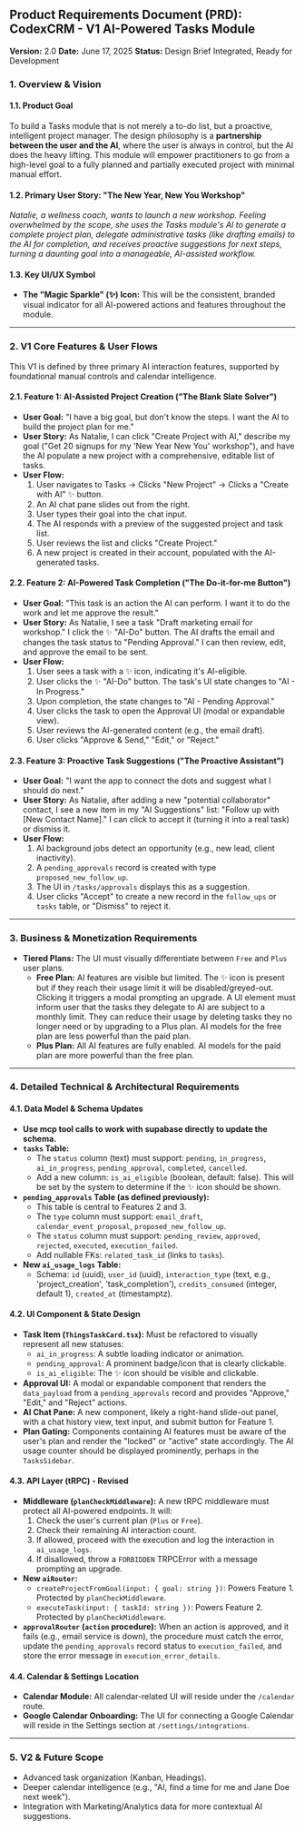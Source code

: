 ## **Product Requirements Document (PRD): CodexCRM - V1 AI-Powered Tasks Module**

**Version:** 2.0
**Date:** June 17, 2025
**Status:** Design Brief Integrated, Ready for Development

### 1. Overview & Vision

#### 1.1. **Product Goal**
To build a Tasks module that is not merely a to-do list, but a proactive, intelligent project manager. The design philosophy is a **partnership between the user and the AI**, where the user is always in control, but the AI does the heavy lifting. This module will empower practitioners to go from a high-level goal to a fully planned and partially executed project with minimal manual effort.

#### 1.2. **Primary User Story: "The New Year, New You Workshop"**
*Natalie, a wellness coach, wants to launch a new workshop. Feeling overwhelmed by the scope, she uses the Tasks module's AI to generate a complete project plan, delegate administrative tasks (like drafting emails) to the AI for completion, and receives proactive suggestions for next steps, turning a daunting goal into a manageable, AI-assisted workflow.*

#### 1.3. **Key UI/UX Symbol**
*   **The "Magic Sparkle" (✨) Icon:** This will be the consistent, branded visual indicator for all AI-powered actions and features throughout the module.

---

### 2. V1 Core Features & User Flows

This V1 is defined by three primary AI interaction features, supported by foundational manual controls and calendar intelligence.

#### 2.1. **Feature 1: AI-Assisted Project Creation ("The Blank Slate Solver")**
*   **User Goal:** "I have a big goal, but don't know the steps. I want the AI to build the project plan for me."
*   **User Story:** As Natalie, I can click "Create Project with AI," describe my goal ("Get 20 signups for my 'New Year New You' workshop"), and have the AI populate a new project with a comprehensive, editable list of tasks.
*   **User Flow:**
    1.  User navigates to Tasks -> Clicks "New Project" -> Clicks a "Create with AI" ✨ button.
    2.  An AI chat pane slides out from the right.
    3.  User types their goal into the chat input.
    4.  The AI responds with a preview of the suggested project and task list.
    5.  User reviews the list and clicks "Create Project."
    6.  A new project is created in their account, populated with the AI-generated tasks.

#### 2.2. **Feature 2: AI-Powered Task Completion ("The Do-it-for-me Button")**
*   **User Goal:** "This task is an action the AI can perform. I want it to do the work and let me approve the result."
*   **User Story:** As Natalie, I see a task "Draft marketing email for workshop." I click the ✨ "AI-Do" button. The AI drafts the email and changes the task status to "Pending Approval." I can then review, edit, and approve the email to be sent.
*   **User Flow:**
    1.  User sees a task with a ✨ icon, indicating it's AI-eligible.
    2.  User clicks the ✨ "AI-Do" button. The task's UI state changes to "AI - In Progress."
    3.  Upon completion, the state changes to "AI - Pending Approval."
    4.  User clicks the task to open the Approval UI (modal or expandable view).
    5.  User reviews the AI-generated content (e.g., the email draft).
    6.  User clicks "Approve & Send," "Edit," or "Reject."

#### 2.3. **Feature 3: Proactive Task Suggestions ("The Proactive Assistant")**
*   **User Goal:** "I want the app to connect the dots and suggest what I should do next."
*   **User Story:** As Natalie, after adding a new "potential collaborator" contact, I see a new item in my "AI Suggestions" list: "Follow up with [New Contact Name]." I can click to accept it (turning it into a real task) or dismiss it.
*   **User Flow:**
    1.  AI background jobs detect an opportunity (e.g., new lead, client inactivity).
    2.  A `pending_approvals` record is created with type `proposed_new_follow_up`.
    3.  The UI in `/tasks/approvals` displays this as a suggestion.
    4.  User clicks "Accept" to create a new record in the `follow_ups` or `tasks` table, or "Dismiss" to reject it.

---

### 3. Business & Monetization Requirements

*   **Tiered Plans:** The UI must visually differentiate between `Free` and `Plus` user plans.
    *   **Free Plan:** AI features are visible but limited. The ✨ icon is present but if they reach their usage limit it will be disabled/greyed-out. Clicking it triggers a modal prompting an upgrade. A UI element must inform user that the tasks they delegate to AI are subject to a monthly limit. They can reduce their usage by deleting tasks they no longer need or by upgrading to a Plus plan. AI models for the free plan are less powerful than the paid plan.
    *   **Plus Plan:** All AI features are fully enabled. AI models for the paid plan are more powerful than the free plan.

---

### 4. Detailed Technical & Architectural Requirements

#### 4.1. **Data Model & Schema Updates**
*   **Use mcp tool calls to work with supabase directly to update the schema.**
*   **`tasks` Table:**
    *   The `status` column (text) must support: `pending`, `in_progress`, `ai_in_progress`, `pending_approval`, `completed`, `cancelled`.
    *   Add a new column: `is_ai_eligible` (boolean, default: false). This will be set by the system to determine if the ✨ icon should be shown.
*   **`pending_approvals` Table (as defined previously):**
    *   This table is central to Features 2 and 3.
    *   The `type` column must support: `email_draft`, `calendar_event_proposal`, `proposed_new_follow_up`.
    *   The `status` column must support: `pending_review`, `approved`, `rejected`, `executed`, `execution_failed`.
    *   Add nullable FKs: `related_task_id` (links to `tasks`).
*   **New `ai_usage_logs` Table:**
    *   Schema: `id` (uuid), `user_id` (uuid), `interaction_type` (text, e.g., 'project_creation', 'task_completion'), `credits_consumed` (integer, default 1), `created_at` (timestamptz).

#### 4.2. **UI Component & State Design**
*   **Task Item (`ThingsTaskCard.tsx`):** Must be refactored to visually represent all new statuses:
    *   `ai_in_progress`: A subtle loading indicator or animation.
    *   `pending_approval`: A prominent badge/icon that is clearly clickable.
    *   `is_ai_eligible`: The ✨ icon should be visible and clickable.
*   **Approval UI:** A modal or expandable component that renders the `data_payload` from a `pending_approvals` record and provides "Approve," "Edit," and "Reject" actions.
*   **AI Chat Pane:** A new component, likely a right-hand slide-out panel, with a chat history view, text input, and submit button for Feature 1.
*   **Plan Gating:** Components containing AI features must be aware of the user's plan and render the "locked" or "active" state accordingly. The AI usage counter should be displayed prominently, perhaps in the `TasksSidebar`.

#### 4.3. **API Layer (tRPC) - Revised**
*   **Middleware (`planCheckMiddleware`):** A new tRPC middleware must protect all AI-powered endpoints. It will:
    1.  Check the user's current plan (`Plus` or `Free`).
    2.  Check their remaining AI interaction count.
    3.  If allowed, proceed with the execution and log the interaction in `ai_usage_logs`.
    4.  If disallowed, throw a `FORBIDDEN` TRPCError with a message prompting an upgrade.
*   **New `aiRouter`:**
    *   `createProjectFromGoal(input: { goal: string })`: Powers Feature 1. Protected by `planCheckMiddleware`.
    *   `executeTask(input: { taskId: string })`: Powers Feature 2. Protected by `planCheckMiddleware`.
*   **`approvalRouter` (`action` procedure):** When an action is approved, and it fails (e.g., email service is down), the procedure must catch the error, update the `pending_approvals` record status to `execution_failed`, and store the error message in `execution_error_details`.

#### 4.4. **Calendar & Settings Location**
*   **Calendar Module:** All calendar-related UI will reside under the `/calendar` route.
*   **Google Calendar Onboarding:** The UI for connecting a Google Calendar will reside in the Settings section at `/settings/integrations`.

---

### 5. V2 & Future Scope
*   Advanced task organization (Kanban, Headings).
*   Deeper calendar intelligence (e.g., "AI, find a time for me and Jane Doe next week").
*   Integration with Marketing/Analytics data for more contextual AI suggestions.